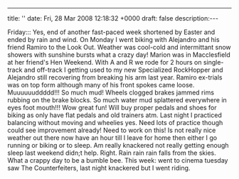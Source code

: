 ---
title: ''
date: Fri, 28 Mar 2008 12:18:32 +0000
draft: false
description:---

Friday::: Yes, end of another fast-paced week shortened by Easter and ended by rain and wind. On Monday I went biking with Alejandro and his friend Ramiro to the Look Out. Weather was cool-cold and intermittant snow showers with sunshine bursts what a crazy day! Marion was in Macclesfield at her friend's Hen Weekend. With A and R we rode for 2 hours on single-track and off-track I getting used to my new Specialized RockHopper and Alejandro still recovering from breaking his arm last year. Ramiro ex-trials was on top form although many of his front spokes came loose. Muuuuuuddddd!!! So much mud! Wheels clogged brakes jammed rims rubbing on the brake blocks. So much water mud splattered everywhere in eyes foot mouth!!! Wow great fun! Will buy proper pedals and shoes for biking as only have flat pedals and old trainers atm. Last night I practiced balancing without moving and wheelies yes. Need lots of practice though could see improvement already! Need to work on this! Is not really nice weather out there now have an hour till I leave for home then either I go running or biking or to sleep. Am really knackered not really getting enough sleep last weekend didn;t help. Right. Rain rain rain falls from the skies. What a crappy day to be a bumble bee. This week: went to cinema tuesday saw The Counterfeiters, last night knackered but I went riding.